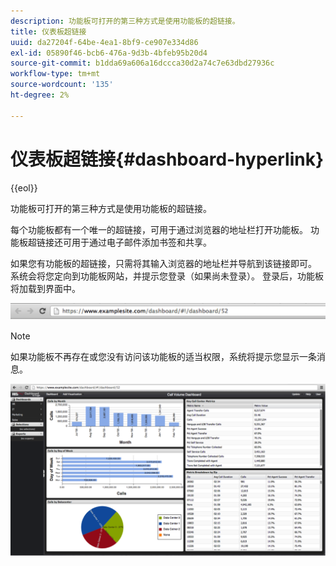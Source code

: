 ```yaml
---
description: 功能板可打开的第三种方式是使用功能板的超链接。
title: 仪表板超链接
uuid: da27204f-64be-4ea1-8bf9-ce907e334d86
exl-id: 05890f46-bcb6-476a-9d3b-4bfeb95b20d4
source-git-commit: b1dda69a606a16dccca30d2a74c7e63dbd27936c
workflow-type: tm+mt
source-wordcount: '135'
ht-degree: 2%

---
```


# 仪表板超链接{#dashboard-hyperlink}

{{eol}}

功能板可打开的第三种方式是使用功能板的超链接。

每个功能板都有一个唯一的超链接，可用于通过浏览器的地址栏打开功能板。 功能板超链接还可用于通过电子邮件添加书签和共享。

如果您有功能板的超链接，只需将其输入浏览器的地址栏并导航到该链接即可。 系统会将您定向到功能板网站，并提示您登录（如果尚未登录）。 登录后，功能板将加载到界面中。

![](assets/db_hyperlink.png)

>[!NOTE]
>
>如果功能板不再存在或您没有访问该功能板的适当权限，系统将提示您显示一条消息。

![](assets/db_hyperlink2.png)
